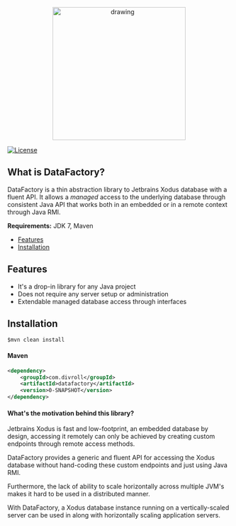 <p align="center">
    <img src="https://datafactory.divroll.com/logo_big.png" alt="drawing" width="300"/>
</p>

[![License](https://img.shields.io/badge/License-Apache%202.0-blue.svg)](https://opensource.org/licenses/Apache-2.0)

## What is DataFactory?

DataFactory is a thin abstraction library to Jetbrains Xodus database with a fluent API. It allows 
a _managed_ access to the underlying database through consistent Java API that works both
in an embedded or in a remote context through Java RMI. 

**Requirements:** JDK 7, Maven

- [Features](#features)
- [Installation](#installation)

Features
---

- It's a drop-in library for any Java project
- Does not require any server setup or administration
- Extendable managed database access through interfaces

Installation
---

```$xslt
$mvn clean install
```

#### Maven
```xml
<dependency>
    <groupId>com.divroll</groupId>
    <artifactId>datafactory</artifactId>
    <version>0-SNAPSHOT</version>
</dependency>
```

#### What's the motivation behind this library? 

Jetbrains Xodus is fast and low-footprint, an embedded database by design, accessing it remotely 
can only be achieved by creating custom endpoints through remote access methods. 

DataFactory provides a generic and fluent API for accessing the Xodus database without hand-coding 
these custom endpoints and just using Java RMI. 

Furthermore, the lack of ability to scale horizontally across multiple JVM's makes it hard to be used 
in a distributed manner. 

With DataFactory, a Xodus database instance running on a vertically-scaled server can be used in along with
horizontally scaling application servers.